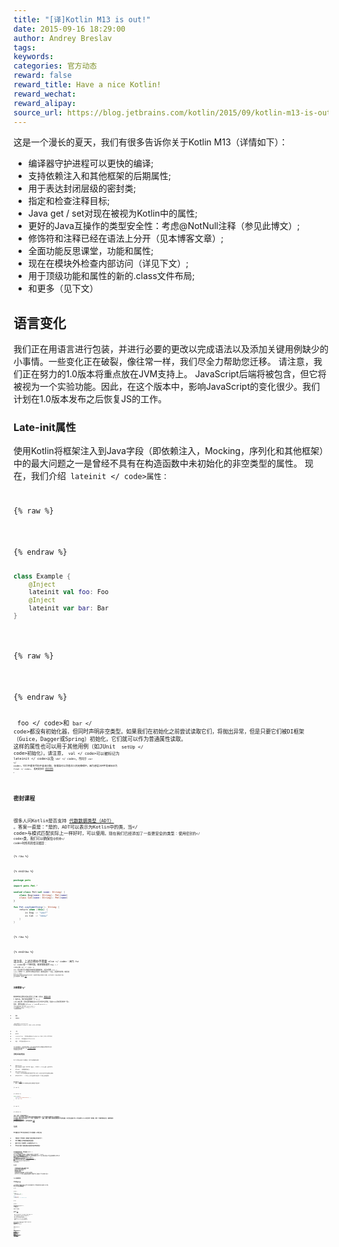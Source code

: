 ```yaml
---
title: "[译]Kotlin M13 is out!"
date: 2015-09-16 18:29:00
author: Andrey Breslav
tags:
keywords:
categories: 官方动态
reward: false
reward_title: Have a nice Kotlin!
reward_wechat:
reward_alipay:
source_url: https://blog.jetbrains.com/kotlin/2015/09/kotlin-m13-is-out/
---
```


这是一个漫长的夏天，我们有很多告诉你关于Kotlin M13（详情如下）：

* 编译器守护进程可以更快的编译;
* 支持依赖注入和其他框架的后期属性;
* 用于表达封闭层级的密封类;
* 指定和检查注释目标;
* Java get / set对现在被视为Kotlin中的属性;
* 更好的Java互操作的类型安全性：考虑@NotNull注释（参见此博文）;
* 修饰符和注释已经在语法上分开（见本博客文章）;
* 全面功能反思课堂，功能和属性;
* 现在在模块外检查内部访问（详见下文）;
* 用于顶级功能和属性的新的.class文件布局;
* 和更多（见下文）

## 语言变化

我们正在用语言进行包装，并进行必要的更改以完成语法以及添加关键用例缺少的小事情。一些变化正在破裂，像往常一样，我们尽全力帮助您迁移。
请注意，我们正在努力的1.0版本将重点放在JVM支持上。 JavaScript后端将被包含，但它将被视为一个实验功能。因此，在这个版本中，影响JavaScript的变化很少。我们计划在1.0版本发布之后恢复JS的工作。
### Late-init属性

使用Kotlin将框架注入到Java字段（即依赖注入，Mocking，序列化和其他框架）中的最大问题之一是曾经不具有在构造函数中未初始化的非空类型的属性。
现在，我们介​​绍<code> lateinit </ code>属性：

{% raw %}
<p></p>
{% endraw %}

```kotlin
class Example {
    @Inject
    lateinit val foo: Foo
    @Inject
    lateinit var bar: Bar
}
 
```

{% raw %}
<p></p>
{% endraw %}

<code> foo </ code>和<code> bar </ code>都没有初始化器，但同时声明非空类型。如果我们在初始化之前尝试读取它们，将抛出异常，但是只要它们被DI框架（Guice，Dagger或Spring）初始化，它们就可以作为普通属性读取。
这样的属性也可以用于其他用例（如JUnit <code> setUp </ code>初始化）。请注意，<code> val </ code>可以被标记为<code> lateinit </ code>以及<code> var </ code>。不同于<code> var </ code>，它们不能在代码中自由分配，但框架可以将值注入到无障碍中，因为底层JVM字段未标记为<code> final </ code>。
看到更多的 [语言文档](http://kotlinlang.org/docs/reference/properties.html#late-initialized-properties) 。
### 密封课程

很多人问Kotlin是否支持 [代数数据类型（ADT）](https://en.wikipedia.org/wiki/Algebraic_data_type) 。答案一直是：“是的，ADT可以表示为Kotlin中的类，当</ code>与模式匹配实际上一样好时，可以使用<code>。现在我们已经添加了一些更安全的类型：使用<code>密封的</ code>类，我们可以确保在<code>中列举</ code>时所有的情况都是：

{% raw %}
<p></p>
{% endraw %}

```kotlin
package pets
 
import pets.Pet.*
 
sealed class Pet(val name: String) {
    class Dog(name: String): Pet(name)
    class Cat(name: String): Pet(name)
}
 
fun Pet.saySomething(): String {
    return when (this) {
        is Dog -> "woof"
        is Cat -> "meow"
    }
}
 
```

{% raw %}
<p></p>
{% endraw %}

请注意，上述示例中不需要<code> else </ code>：因为<code> Pet </ code>是一个密封类，编译器知道除<code> Dog < / code>和<code> Cat </ code> </ em>。所以我们可以确保所有的情况都被检查，并且不需要<code> else </ code>。顺便说一下，如果你忘记覆盖某些情况，编译器会报告一个错误，并提醒你这样做，或者诉诸<code> else </ code>。
现在只有嵌入到密封类中的类可以扩展它，但是我们稍后会放宽这个限制，并允许在同一个源文件中的子类。
有关详细信息，请参阅 [文件](http://kotlinlang.org/docs/reference/classes.html#sealed-classes) 。
### 注释需要“@”

修饰符和注释已经在语法上分离（参见 [博客文章](http://blog.jetbrains.com/kotlin/2015/08/modifiers-vs-annotations/) ）在M13。我们现在需要一个<code> @ </ code>来注释，所有注释类都应该以大写字母开头命名（这使Java具有更好的统一性）。
因此，重命名诸如<code> @Throws </ code>或<code> @Volatile </ code>的库注释。我们还将<code> @platformName </ code>重命名为<code> @JvmName </ code>和<code> @platformStatic </ code>到<code> @JvmStatic </ code>。
一些以前的注释已经成为修饰符：

* 数据
* 内联相关

一致
中午线
crossiniline  - 而不是以前的@inlineOption（ONLY_LOCAL_RETURNS）
* 一致
* 中午线
* crossiniline  - 而不是以前的@inlineOption（ONLY_LOCAL_RETURNS）
* tailrec  - 而不是前@tailRecursive
* 外部 - 而不是以前的@native

对于大多数用户，此更改是透明的，因为未更改其名称的注释看起来像修饰符之前。
旧的语法和类已被弃用。
的 [代码清理IDE操作](http://blog.jetbrains.com/idea/2014/07/try-intellij-idea-14-eap-138-1283-4-with-code-cleanup-android-studio-beta-features-and-more/) 将帮助您迁移代码。
### 注释目标和其他选项

Kotlin现在支持以下注释选项（表示为注释类的注释）：

* @Retention  - 谁可以看到这个注释：RUNTIME（默认），BINARY（.class文件）或SOURCE;
* @Target  - 注释适用的地方;
* @MustBeDocumented  - 一个标记，表示此注释是注释元素的API的一部分，并且必须显示在生成的文档中;
* @Repeatable  - 一个标记，表示该注释可以在同一个元素上多次使用。

看到更多的 [文件](http://kotlinlang.org/docs/reference/annotations.html#annotation-declaration) 。
此外，我们现在可以为使用站点的注释指定可选目标：

{% raw %}
<p></p>
{% endraw %}

```kotlin
class Example(
    @field:MyFieldAnnotation(...)
    val foo: Foo
)
 
```

{% raw %}
<p></p>
{% endraw %}

<strong>注意：这是一个突破性的变化</ strong>。在M13之前，当我们注释主要构造函数的参数时，在它们存储的参数和字段上注释<strong>都是</ strong>。现在它们只写在以下一个（第一个适用的）之一：参数，属性，领域。即如果注释适用于字段和参数，则只会在参数上写入。这在使用Jackson时会出现一些问题，但有一个简单的解决方法：使用特殊的 [杰克逊模块为Kotlin](http://mvnrepository.com/artifact/com.fasterxml.jackson.module/jackson-module-kotlin) 。而旧的方式没有一个。
查找更多信息 [文件](http://kotlinlang.org/docs/reference/annotations.html#annotation-use-site-targets) 。
### 可见性

我们重新访问了我们的访问修改器/可见性模型。从现在开始：

* 顶层私有（任何类外）意味着“只能在此源文件内部可见”;
* 我们不需要公开声明的明确的返回类型;
* 默认可见性（无修饰符）从内部更改为public，
* 我们终于启用了拒绝在模块外部使用内部声明的检查。

这可能是有争议的，我们选择<code> public </ code>作为默认可见性。 Kotlin是一种类型安全的语言，选择最安全的选项，默认情况下，<code> private </ code>似乎更合乎逻辑。我们完全认识到有利于这一违约的有效论据。但Kotlin也是一种务实的语言。我会尽量简单解释为什么我们认为<code> public </ code>是正确的默认值。
在真正的Java代码库（公开/私有决策明确地采用）中，<code> public </ code>比<code> private </ code>更频繁地出现（代码库中的2.5到5倍）我们检查过， [其中包括Kotlin编译器和IntelliJ IDEA](https://youtrack.jetbrains.com/issue/KT-3240#comment=27-1110881) ）。这意味着我们会让人们在整个地方写出<code> public </ code>来实现他们的设计，这将使Kotlin更加礼节，我们会失去一些从Java获得的宝贵的成果简洁。在我们的经验中，显式的<code> public </ code>打破了许多DSL的流程，并且常常是主要构造函数。所以我们决定默认使用它来保持我们的代码清洁。
<strong>注意</ strong>：<code> internal </ code>仍然支持，但现在您需要明确指定。
### 杂项变更


* 支持重载的可调用引用：即使foo重载也可以使用:: foo，但可以根据上下文选择正确的签名;
* 明确的超级可以使用没有尖括号;
* 类型参数严格无效检查;
* 没有默认参数的功能在重载分辨率（API进化有利）中是首选的;
* @HiddenDeclaration注释引入来隐藏来自客户端的声明，同时保持它们在二进制文件中（也为了更平滑的API演进）。

## Java互操作更改

### Java get / set对现在被视为属性

人们一直在要求这个功能很长一段时间，花了我们一段时间才搞清楚。现在，当我们使用通过约定定义属性的Java类（例如，<code> getFoo（）</ code>，或者可能是<code> setFoo（）</ code>）时，Kotlin会自动定义相应的扩展属性：

{% raw %}
<p></p>
{% endraw %}

```kotlin
// Java:
 
class JBean {
    public Foo getFoo() { return ...; }
    public void setFoo(Foo foo) { ... }
}
 
// Kotlin
 
fun demo(bean: JBean) {
    println(bean.foo) // 'foo' is automatically defined
}
 
```

{% raw %}
<p></p>
{% endraw %}

对这些属性的访问进行了优化，以便<code> bean.foo </ code>编译为<code> bean.getFoo（）</ code>，无需任何中间调用。
### 顶层声明的.class文件的新布局

几个月前我们宣布了 [这个变化](http://blog.jetbrains.com/kotlin/2015/06/improving-java-interop-top-level-functions-and-properties/) 现在已经完成了：

* 默认情况下，每个Kotlin源文件（例如myFile.kt）生成一个具有相同名称，大小写并后缀为“Kt”的类文件：MyFileKt;
* 该文件中定义的顶级函数和属性可以通过Java类通过此类名来访问（而不是有问题的FooPackage）;
* 因此，同一个包中的两个文件不能具有相同的名称（或类文件会冲突）;
* 您可以在源文件上指定一个@file：JvmName（“CustomName”）注释来更改类的名称;
* 如果额外添加了@file：JvmMultifileClass注释，许多文件可以共享相同的JVM名称。

为了使这个更改工作，我们必须引入一个新的资源文件，这是编译Kotlin代码所需的Kotlin二进制文件。它的名字是<code> META-INF /＆lt; module_name＆gt; .kotlin_module </ code>。 <strong>确保这些<code> .kotlin_module </ code>文件不会被包装过程剥离。</ strong>另外，确保模块名不会在您的项目中冲突：

* 在Maven中，我们使用groupId和artifactId作为模块名，但可以说


{% raw %}
<p></p>
{% endraw %}

```kotlin
<configuration>
    <moduleName>com.example.mymodule</moduleName>
</configuration>
 
```

{% raw %}
<p></p>
{% endraw %}


* 在Gradle中它的项目名称+构建任务名称，以自定义：


{% raw %}
<p></p>
{% endraw %}

```kotlin
compileKotlin {
    kotlinOptions.moduleName = "com.example.mymodule"    
}
 
```

{% raw %}
<p></p>
{% endraw %}


* 在Ant和命令行中，您应该明确指定模块名称：

<kotlinc modulename =“com.example.mymodule”/>
$ kotlinc-jvm -module-name com.example.mymodule
* <kotlinc modulename =“com.example.mymodule”/>
* $ kotlinc-jvm -module-name com.example.mymodule

更多信息可以找到 [这里](http://kotlinlang.org/docs/reference/java-interop.html#package-level-functions) 。
### Java互操作中的空安全

我们首先宣布这个 [不久以前](http://blog.jetbrains.com/kotlin/2015/04/upcoming-change-more-null-safety-for-java/) 。现在我们可以在Java中使用<code> @NotNull </ code>和<code> @Nullable </ code>，而Kotlin会认识到这些错误，导致编译错误而不是警告。
因此，使用Java集合变得更加安全：我们不能将<code> null </ code>放入<code> ArrayList＆lt; String＆gt; </ code>中。 [平台类型](http://blog.jetbrains.com/kotlin/2014/10/making-platform-interop-even-smoother/) 由于注释常常丢失，有时会出错（例如违反继承规则），因此默认情况下不会对Java代码施加静态空检。
外部注释也不会被使用，所以我们已经为您提供了很多构建配置。
## 图书馆

Kotlin图书馆也在积极发展。 M13带来全功能的反射库：我们现在可以内省课程，他们的成员，参数等。
标准库有很多方便的添加

* +和 - 用于集合和其他集合;
* 改善财产代表。

更多的这是一个单独的职位。
## 工具

<strong>编译器守护进程。</ strong>我们宣布 [支持Gradle守护进程](http://blog.jetbrains.com/kotlin/2015/08/gradle-daemon-support-for-faster-compilation/) 前一段时间，您的反馈一直是积极的：编译时间似乎下降到三分之一。我们一直致力于编译性能，因为M13在IntelliJ IDEA中也使用了类似于Gradle的守护进程。此功能现在被标记为“实验性”，因此您需要勾选“首选项”</ em>对话框中的一个框，将其打开：
<p>
  构建，执行，部署 - ＆gt;编译器 - ＆gt; Kotlin编译器 - ＆gt;在调用之前保持编译器进程（实验）
</ p>
<strong>增量编译</ strong>是我们为提高Kotlin编译时间而采取的另一个方向。 M13带来：

* 内联函数的增量编译：现在如果您更改内联函数的主体，则仅重新编译使用它的类;
* 对私有成员的更改不会导致重新编译其他文件。

## IDE

IDE的经验也得到了改善。为了简洁起见，我们仅强调那些不容易发现的功能：

* IDE键入时建议参数的名称和类型：
（提示：将鼠标悬停在图像上以开始动画）

